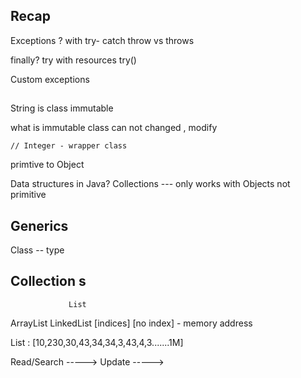 ## Recap 


Exceptions ? 
with try- catch 
throw vs throws 

finally?
try with resources 
try()


Custom exceptions 



## 
String is class 
immutable 

what is immutable class 
can not changed , modify 

    // Integer - wrapper class 
primtive to Object 




Data structures in Java? 
Collections --- only works with Objects not primitive 

## Generics 

Class<T>  -- type 


## Collection s

                 List 

ArrayList                 LinkedList 
[indices]                   [no index] - memory address

List :   [10,230,30,43,34,34,3,43,4,3.......1M]

Read/Search -----> 
Update      -----> 





















